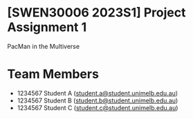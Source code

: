 # [SWEN30006 2023S1] Project Assignment 1
PacMan in the Multiverse
# Team Members
- 1234567 Student A (<student.a@student.unimelb.edu.au>)
- 1234567 Student B (<student.b@student.unimelb.edu.au>)
- 1234567 Student C (<student.c@student.unimelb.edu.au>)
